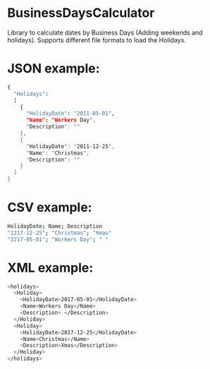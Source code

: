 # BusinessDaysCalculator
Library to calculate dates by Business Days (Adding weekends and holidays).
Supports different file formats to load the Holidays.

# JSON example:
```sh
{
  "Holidays":
  [
    {
      "HolidayDate": "2011-05-01",
      "Name": "Workers Day",
      "Description": ""
    },
    {
      "HolidayDate": "2011-12-25",
      "Name": "Christmas",
      "Description": ""
    }
  ]
}
```

# CSV example:
```sh
HolidayDate; Name; Description
"2217-12-25"; "Christmas"; "Xmas"
"2217-05-01"; "Workers Day"; " "
```

# XML example:
```sh
<holidays>
  <Holiday>
    <HolidayDate>2017-05-01</HolidayDate>
    <Name>Workers Day</Name>
    <Description> </Description>
  </Holiday>
  <Holiday>
    <HolidayDate>2017-12-25</HolidayDate>
    <Name>Christmas</Name>
    <Description>Xmas</Description>
  </Holiday>
</holidays>
```
